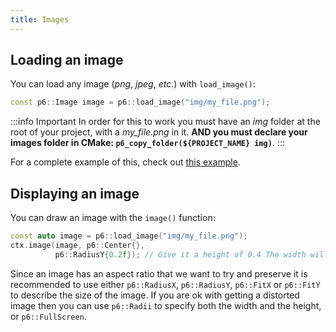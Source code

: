 ```yaml
---
title: Images
---
```


## Loading an image

You can load any image (*png*, *jpeg*, *etc.*) with `load_image()`:

```cpp
const p6::Image image = p6::load_image("img/my_file.png");
```

:::info Important
In order for this to work you must have an *img* folder at the root of your project, with a *my_file.png* in it. **AND you must declare your images folder in CMake: `p6_copy_folder(${PROJECT_NAME} img)`**.
:::

For a complete example of this, check out [this example](https://github.com/JulesFouchy/p6-docs/tree/main/examples/complete).

## Displaying an image

You can draw an image with the `image()` function:

```cpp
const auto image = p6::load_image("img/my_file.png");
ctx.image(image, p6::Center{},
          p6::RadiusY{0.2f}); // Give it a height of 0.4 The width will be deduced based on the aspect_ratio of the image
```

Since an image has an aspect ratio that we want to try and preserve it is recommended to use either `p6::RadiusX`, `p6::RadiusY`, `p6::FitX` or `p6::FitY` to describe the size of the image. If you are ok with getting a distorted image then you can use `p6::Radii` to specify both the width and the height, or `p6::FullScreen`.